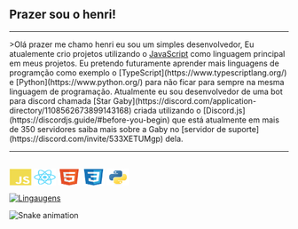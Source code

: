## Prazer sou o henri!
<hr>
<p>>Olá prazer me chamo henri eu sou um simples desenvolvedor,
Eu atualemente crio projetos utilizando o <a href="https://developer.mozilla.org/pt-BR/docs/Web/JavaScript">JavaScript</a> como linguagem principal em meus projetos.
Eu pretendo futuramente aprender mais linguagens de programção como exemplo o [TypeScript](https://www.typescriptlang.org/) e [Python](https://www.python.org/) para não ficar para sempre na mesma linguagem de programação.
Atualmente eu sou desenvolvedor de uma bot para discord chamada [Star Gaby](https://discord.com/application-directory/1108562673899143168) criada utilizando o [Discord.js](https://discordjs.guide/#before-you-begin) que está atualmente em mais de 350 servidores saiba mais sobre a Gaby no [servidor de suporte](https://discord.com/invite/533XETUMgp) dela.</p>
<hr>
<div style="display: inline_block"><br>
  <img align="center" alt="Rafa-Js" height="30" width="40" src="https://raw.githubusercontent.com/devicons/devicon/master/icons/javascript/javascript-plain.svg">
  <img align="center" alt="Rafa-React" height="30" width="40" src="https://raw.githubusercontent.com/devicons/devicon/master/icons/react/react-original.svg">
  <img align="center" alt="Rafa-HTML" height="30" width="40" src="https://raw.githubusercontent.com/devicons/devicon/master/icons/html5/html5-original.svg">
  <img align="center" alt="Rafa-CSS" height="30" width="40" src="https://raw.githubusercontent.com/devicons/devicon/master/icons/css3/css3-original.svg">
  <img align="center" alt="Rafa-Python" height="30" width="40" src="https://raw.githubusercontent.com/devicons/devicon/master/icons/python/python-original.svg">
</div>

[![Lingaugens](https://github-readme-stats.vercel.app/api?username=eohenri&show_icons=true&theme=dark)](https://github.com/eohenri/github-readme-stats)

![Snake animation](https://github.come/eohenri/eohenri/blob/output/github-contribution-grid-snake.svg)

